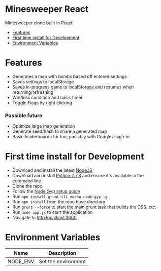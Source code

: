 # Minesweeper React

Minesweeper clone built in React

* [Features](#features)
* [First time install for Development](#first-time-install-for-development)
* [Environment Variables](#environment-variables)

# Features

* Generates a map with bombs based off entered settings
* Saves settings to localStorage
* Saves in-progress game to localStorage and resumes when returning/refreshing
* Win/loss condition and basic timer
* Toggle Flags by right clicking
 
### Possible future
* Optimize large map generation
* Generate seed/hash to share a generated map
* Basic leaderboards for fun, possibly with Google+ sign-in
    
# First time install for Development

* Download and install the latest [NodeJS][nodejs]
* Download and install [Python 2.7.3][python] and ensure it's available in the command line
* Clone the repo
* Follow the [Node Gyp setup guide]
* Run `npm install grunt-cli mocha node-gyp -g`
* Run `npm install` from the repo base directory
* Run `grunt --force` to start the main grunt task that builds the CSS, etc.
* Run `node app.js` to start the application
* Navigate to [http:localhost:3000](http:localhost:3000)

# Environment Variables
| Name  | Description |
| ------------- | ------------- |
| NODE_ENV | Set the environment |

[nodejs]: http://nodejs.org/
[python]: http://www.python.org/download/releases/2.7.3#download
[config.js]:config/config.js
[local]:config/example.local.js
[Redis]:http://redis.io/
[redis-windows]:https://github.com/MSOpenTech/redis/releases
[DataDog]:https://app.datadoghq.com/
[integrations]:https://app.datadoghq.com/account/settings
[NGINX configuration file]:config/nginx.conf
[NGINX]:http://wiki.nginx.org/Install
[MySQL]:http://www.mysql.com/
[Node Gyp setup guide]:https://github.com/TooTallNate/node-gyp#installation
